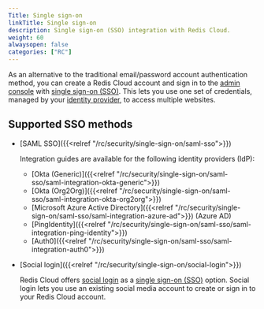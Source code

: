 ```yaml
---
Title: Single sign-on
linkTitle: Single sign-on
description: Single sign-on (SSO) integration with Redis Cloud.
weight: 60
alwaysopen: false
categories: ["RC"]
---
```


As an alternative to the traditional email/password account authentication method, you can create a Redis Cloud account and sign in to the [admin console](https://app.redislabs.com/new/) with [single sign-on (SSO)](https://en.wikipedia.org/wiki/Single_sign-on). This lets you use one set of credentials, managed by your [identity provider](https://en.wikipedia.org/wiki/Identity_provider), to access multiple websites.

## Supported SSO methods

- [SAML SSO]({{<relref "/rc/security/single-sign-on/saml-sso">}})

    Integration guides are available for the following identity providers (IdP):

    - [Okta (Generic)]({{<relref "/rc/security/single-sign-on/saml-sso/saml-integration-okta-generic">}})
    - [Okta (Org2Org)]({{<relref "/rc/security/single-sign-on/saml-sso/saml-integration-okta-org2org">}})
    - [Microsoft Azure Active Directory]({{<relref "/rc/security/single-sign-on/saml-sso/saml-integration-azure-ad">}}) (Azure AD)
    - [PingIdentity]({{<relref "/rc/security/single-sign-on/saml-sso/saml-integration-ping-identity">}})
    - [Auth0]({{<relref "/rc/security/single-sign-on/saml-sso/saml-integration-auth0">}})

- [Social login]({{<relref "/rc/security/single-sign-on/social-login">}})

    Redis Cloud offers [social login](https://en.wikipedia.org/wiki/Social_login) as a [single sign-on (SSO)](https://en.wikipedia.org/wiki/Single_sign-on) option. Social login lets you use an existing social media account to create or sign in to your Redis Cloud account.

